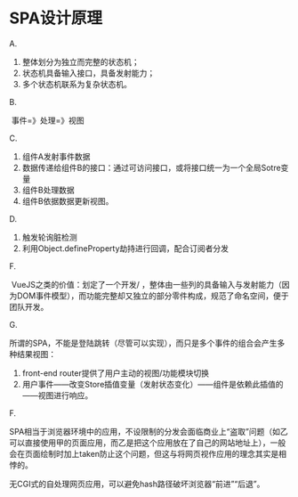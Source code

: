 # SPA设计原理

A. 

1. 整体划分为独立而完整的状态机；
2. 状态机具备输入接口，具备发射能力；
3. 多个状态机联系为复杂状态机。

B.

​	 事件=》处理=》视图

C. 

1. 组件A发射事件数据
2. 数据传递给组件B的接口：通过可访问接口，或将接口统一为一个全局Sotre变量
3. 组件B处理数据
4. 组件B依据数据更新视图。

D.

1. 触发轮询脏检测
2. 利用Object.defineProperty劫持进行回调，配合订阅者分发

F.

​	VueJS之类的价值：划定了一个开发/ ，整体由一些列的具备输入与发射能力（因为DOM事件模型），而功能完整却又独立的部分零件构成，规范了命名空间，便于团队开发。

G.

​	所谓的SPA，不能是登陆跳转（尽管可以实现），而只是多个事件的组合会产生多种结果视图：

1. front-end router提供了用户主动的视图/功能模块切换
2. 用户事件——改变Store插值变量（发射状态变化）——组件是依赖此插值的——视图进行响应。


F.

​	SPA相当于浏览器环境中的应用，不设限制的分发会面临商业上“盗取”问题（如乙可以直接使用甲的页面应用，而乙是把这个应用放在了自己的网站地址上），一般会在页面绘制时加上taken防止这个问题，但这与将网页视作应用的理念其实是相悖的。

​	无CGI式的自处理网页应用，可以避免hash路径破坏浏览器“前进”“后退”。
